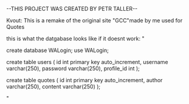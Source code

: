 --THIS PROJECT WAS CREATED BY PETR TALLER--

Kvout: This is a remake of the original site "GCC"made by me used for Quotes

this is what the datgabase looks like if it doesnt work:
"

create database WALogin;
use WALogin;

create table users (
    id int primary key auto_increment,
    username varchar(250),
    password varchar(250),
    profile_id int
);

create table quotes (
     id int primary key auto_increment, 
     author varchar(250), 
     content varchar(250) 
);

"
